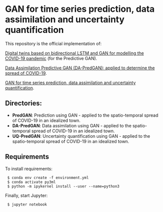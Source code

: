 # GAN for time series prediction, data assimilation and uncertainty quantification

This repository is the official implementation of: 

[Digital twins based on bidirectional LSTM and GAN for modelling the COVID-19 pandemic](https://arxiv.org/abs/2102.02664) (for the Predictive GAN).

[Data Assimilation Predictive GAN (DA-PredGAN): applied to determine the spread of COVID-19](https://arxiv.org/abs/2105.07729). 

[GAN for time series prediction, data assimilation and uncertainty quantification](https://arxiv.org/abs/2105.13859). 

## Directories:

- **PredGAN**: Prediction using GAN - applied to the spatio-temporal spread of COVID-19 in an idealized town.
- **DA-PredGAN**: Data assimilation using GAN - applied to the spatio-temporal spread of COVID-19 in an idealized town.
- **UQ-PredGAN**: Uncertainty quantification using GAN - applied to the spatio-temporal spread of COVID-19 in an idealized town.

## Requirements

To install requirements:

```setup
 $ conda env create -f environment.yml 
 $ conda activate py3ml
 $ python -m ipykernel install --user --name=python3
```

Finally, start Jupyter:

```start
 $ jupyter notebook
```

